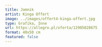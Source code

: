 ```yaml
---
title: Jamnik
artist: Kinga Offert
image: ../images/offert4-kinga-offert.jpg
type: Grafika, Inne
url: https://allegro.pl/oferta/12905028675
format: 40x50 cm
featured: false
---
```

